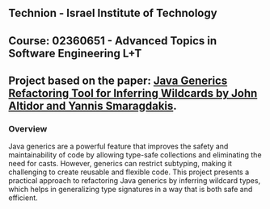 ## Technion - Israel Institute of Technology
## Course: 	02360651 - Advanced Topics in Software Engineering L+T

## Project based on the paper: [Java Generics Refactoring Tool for Inferring Wildcards by John Altidor and Yannis Smaragdakis](https://yanniss.github.io/variance-oopsla14.pdf).

### Overview
Java generics are a powerful feature that improves the safety and maintainability of code by allowing type-safe collections and eliminating the need for casts. 
However, generics can restrict subtyping, making it challenging to create reusable and flexible code. 
This project presents a practical approach to refactoring Java generics by inferring wildcard types, which helps in generalizing type signatures in a way that is both safe and efficient.

